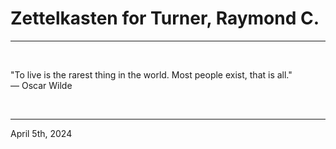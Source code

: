 # Zettelkasten for Turner, Raymond C.

---

<br>

"To live is the rarest thing in the world. Most people exist, that is all."\
    ― Oscar Wilde
 
</br>

---
April 5th, 2024
